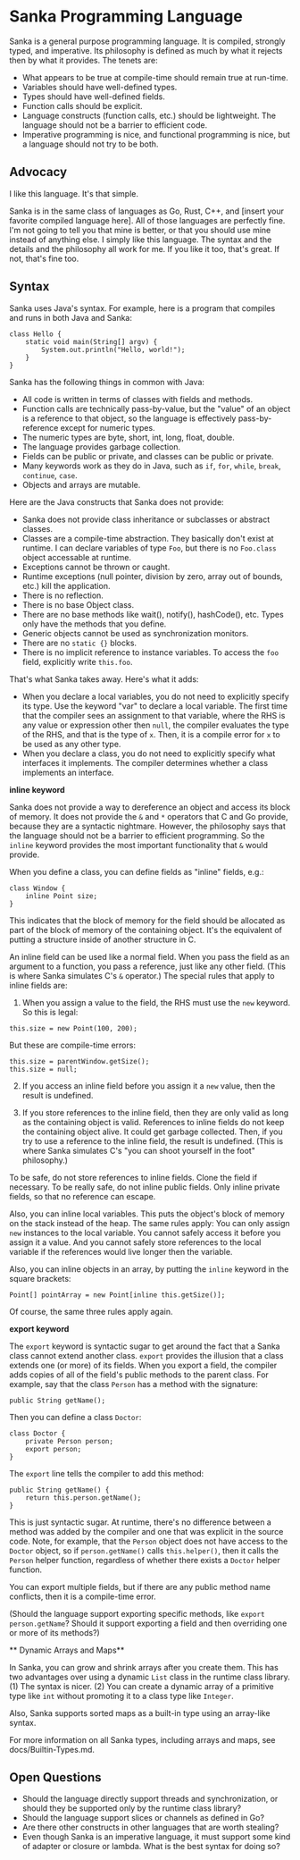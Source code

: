# Sanka Programming Language

Sanka is a general purpose programming language. It is compiled,
strongly typed, and imperative. Its philosophy is defined as much by
what it rejects then by what it provides. The tenets are:

* What appears to be true at compile-time should remain true at run-time.
* Variables should have well-defined types.
* Types should have well-defined fields.
* Function calls should be explicit.
* Language constructs (function calls, etc.) should be lightweight.
  The language should not be a barrier to efficient code.
* Imperative programming is nice, and functional programming is nice, but
  a language should not try to be both.

## Advocacy

I like this language. It's that simple.

Sanka is in the same class of languages as Go, Rust, C++, and [insert
your favorite compiled language here]. All of those languages are
perfectly fine. I'm not going to tell you that mine is better, or that
you should use mine instead of anything else. I simply like this
language. The syntax and the details and the philosophy all work for
me. If you like it too, that's great. If not, that's fine too.

## Syntax

Sanka uses Java's syntax. For example, here is a program that compiles
and runs in both Java and Sanka:

~~~
class Hello {
    static void main(String[] argv) {
        System.out.println("Hello, world!");
    }
}
~~~

Sanka has the following things in common with Java:

* All code is written in terms of classes with fields and methods.
* Function calls are technically pass-by-value, but the "value" of an
  object is a reference to that object, so the language is effectively
  pass-by-reference except for numeric types.
* The numeric types are byte, short, int, long, float, double.
* The language provides garbage collection.
* Fields can be public or private, and classes can be public or private.
* Many keywords work as they do in Java, such as `if`, `for`, `while`,
  `break`, `continue`, `case`.
* Objects and arrays are mutable.

Here are the Java constructs that Sanka does not provide:

* Sanka does not provide class inheritance or subclasses or abstract classes.
* Classes are a compile-time abstraction. They basically don't exist at
  runtime. I can declare variables of type `Foo`, but there is no `Foo.class`
  object accessable at runtime.
* Exceptions cannot be thrown or caught.
* Runtime exceptions (null pointer, division by zero, array out of bounds,
  etc.) kill the application.
* There is no reflection.
* There is no base Object class.
* There are no base methods like wait(), notify(), hashCode(), etc. Types
  only have the methods that you define.
* Generic objects cannot be used as synchronization monitors.
* There are no `static {}` blocks.
* There is no implicit reference to instance variables. To access the `foo`
  field, explicitly write `this.foo`.

That's what Sanka takes away. Here's what it adds:

* When you declare a local variables, you do not need to explicitly
  specify its type. Use the keyword "var" to declare a local
  variable. The first time that the compiler sees an assignment to
  that variable, where the RHS is any value or expression other then
  `null`, the compiler evaluates the type of the RHS, and that is the
  type of `x`.  Then, it is a compile error for `x` to be used as any
  other type.
* When you declare a class, you do not need to explicitly specify what
  interfaces it implements. The compiler determines whether a class
  implements an interface.

**inline keyword**

Sanka does not provide a way to dereference an object and access its
block of memory. It does not provide the `&` and `*` operators that C
and Go provide, because they are a syntactic nightmare. However, the
philosophy says that the language should not be a barrier to efficient
programming. So the `inline` keyword provides the most important
functionality that `&` would provide.

When you define a class, you can define fields as "inline" fields, e.g.:
~~~
class Window {
    inline Point size;
}
~~~

This indicates that the block of memory for the field should be allocated
as part of the block of memory of the containing object. It's the
equivalent of putting a structure inside of another structure in C.

An inline field can be used like a normal field. When you pass the
field as an argument to a function, you pass a reference, just like
any other field. (This is where Sanka simulates C's `&` operator.) The
special rules that apply to inline fields are:

1. When you assign a value to the field, the RHS must use the `new`
keyword. So this is legal:
~~~
this.size = new Point(100, 200);
~~~
But these are compile-time errors:
~~~
this.size = parentWindow.getSize();
this.size = null;
~~~

2. If you access an inline field before you assign it a `new` value,
then the result is undefined.

3. If you store references to the inline field, then they are only
valid as long as the containing object is valid. References to inline
fields do not keep the containing object alive. It could get garbage
collected. Then, if you try to use a reference to the inline field,
the result is undefined. (This is where Sanka simulates C's "you can
shoot yourself in the foot" philosophy.)

To be safe, do not store references to inline fields. Clone the field
if necessary. To be really safe, do not inline public fields. Only
inline private fields, so that no reference can escape.

Also, you can inline local variables. This puts the object's block of
memory on the stack instead of the heap.  The same rules apply: You
can only assign `new` instances to the local variable. You cannot
safely access it before you assign it a value. And you cannot safely
store references to the local variable if the references would live
longer then the variable.

Also, you can inline objects in an array, by putting the `inline`
keyword in the square brackets:
~~~
Point[] pointArray = new Point[inline this.getSize()];
~~~
Of course, the same three rules apply again.

**export keyword**

The `export` keyword is syntactic sugar to get around the fact that a
Sanka class cannot extend another class. `export` provides the
illusion that a class extends one (or more) of its fields. When you
export a field, the compiler adds copies of all of the field's public
methods to the parent class. For example, say that the class `Person`
has a method with the signature:
~~~
public String getName();
~~~
Then you can define a class `Doctor`:
~~~
class Doctor {
    private Person person;
    export person;
}
~~~
The `export` line tells the compiler to add this method:
~~~
public String getName() {
    return this.person.getName();
}
~~~

This is just syntactic sugar. At runtime, there's no difference
between a method was added by the compiler and one that was explicit
in the source code. Note, for example, that the `Person` object does
not have access to the `Doctor` object, so if `person.getName()` calls
`this.helper()`, then it calls the `Person` helper function,
regardless of whether there exists a `Doctor` helper function.

You can export multiple fields, but if there are any public method
name conflicts, then it is a compile-time error.

(Should the language support exporting specific methods, like `export
person.getName`? Should it support exporting a field and then
overriding one or more of its methods?)

** Dynamic Arrays and Maps**

In Sanka, you can grow and shrink arrays after you create them. This
has two advantages over using a dynamic `List` class in the runtime
class library. (1) The syntax is nicer. (2) You can create a dynamic
array of a primitive type like `int` without promoting it to a class
type like `Integer`.

Also, Sanka supports sorted maps as a built-in type using an
array-like syntax.

For more information on all Sanka types, including arrays and maps,
see docs/Builtin-Types.md.

## Open Questions

* Should the language directly support threads and synchronization,
  or should they be supported only by the runtime class library?
* Should the language support slices or channels as defined in Go?
* Are there other constructs in other languages that are worth stealing?
* Even though Sanka is an imperative language, it must support some kind of
  adapter or closure or lambda. What is the best syntax for doing so?

